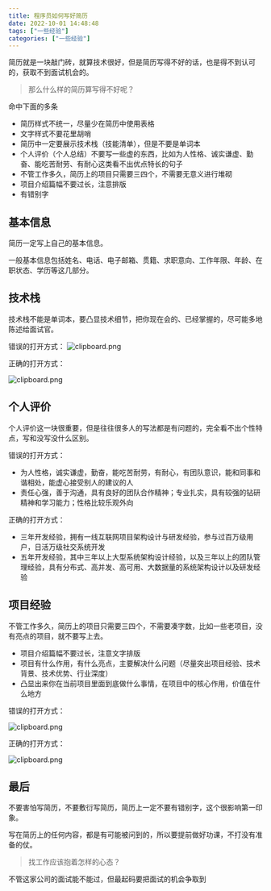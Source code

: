 ```yaml
---
title: 程序员如何写好简历
date: 2022-10-01 14:48:48
tags: ["一些经验"]
categories: ["一些经验"]
---
```


简历就是一块敲门砖，就算技术很好，但是简历写得不好的话，也是得不到认可的，获取不到面试机会的。

<!-- more -->

> 那么什么样的简历算写得不好呢？

命中下面的多条
* 简历样式不统一，尽量少在简历中使用表格
* 文字样式不要花里胡哨
* 简历中一定要展示技术栈（技能清单），但是不要是单词本
* 个人评价（个人总结）不要写一些虚的东西，比如为人性格、诚实谦虚、勤奋、能吃苦耐劳、有耐心这类看不出优点特长的句子
* 不管工作多久，简历上的项目只需要三四个，不需要无意义进行堆砌
* 项目介绍篇幅不要过长，注意排版
* 有错别字

## 基本信息
简历一定写上自己的基本信息。

一般基本信息包括姓名、电话、电子邮箱、贯籍、求职意向、工作年限、年龄、在职状态、学历等这几部分。

## 技术栈
技术栈不能是单词本，要凸显技术细节，把你现在会的、已经掌握的，尽可能多地陈述给面试官。

错误的打开方式：
![clipboard.png](inkdrop://file:WnWdheVfF)

正确的打开方式：

![clipboard.png](inkdrop://file:PvVu8WFpD)

## 个人评价
个人评价这一块很重要，但是往往很多人的写法都是有问题的，完全看不出个性特点，写和没写没什么区别。

错误的打开方式：
* 为人性格，诚实谦虚，勤奋，能吃苦耐劳，有耐心，有团队意识，能和同事和谐相处，能虚心接受别人的建议的人
* 责任心强，善于沟通，具有良好的团队合作精神；专业扎实，具有较强的钻研精神和学习能力；性格比较乐观外向

正确的打开方式：
* 三年开发经验，拥有一线互联网项目架构设计与研发经验，参与过百万级用户，日活万级社交系统开发
* 五年开发经验，其中三年以上大型系统架构设计经验，以及三年以上的团队管理经验，具有分布式、高并发、高可用、大数据量的系统架构设计以及研发经验

## 项目经验
不管工作多久，简历上的项目只需要三四个，不需要凑字数，比如一些老项目，没有亮点的项目，就不要写上去。

* 项目介绍篇幅不要过长，注意文字排版
* 项目有什么作用，有什么亮点，主要解决什么问题（尽量突出项目经验、技术背景、技术优势、行业深度）
* 凸显出来你在当前项目里面到底做什么事情，在项目中的核心作用，价值在什么地方

错误的打开方式：

![clipboard.png](inkdrop://file:LfDRuWzG9)

正确的打开方式：

![clipboard.png](inkdrop://file:M9DB7nsxr)

## 最后
不要害怕写简历，不要敷衍写简历，简历上一定不要有错别字，这个很影响第一印象。

写在简历上的任何内容，都是有可能被问到的，所以要提前做好功课，不打没有准备的仗。

> 找工作应该抱着怎样的心态？

不管这家公司的面试能不能过，但最起码要把面试的机会争取到
